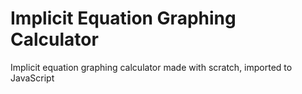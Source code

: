 # Implicit Equation Graphing Calculator
Implicit equation graphing calculator made with scratch, imported to JavaScript

